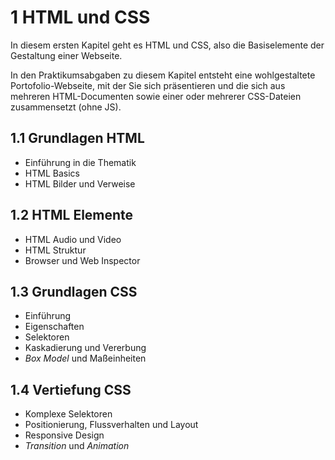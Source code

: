 # **1** HTML und CSS

In diesem ersten Kapitel geht es HTML und CSS, also die Basiselemente der Gestaltung einer Webseite.

In den Praktikumsabgaben zu diesem Kapitel entsteht eine wohlgestaltete Portofolio-Webseite, mit der Sie sich präsentieren und die sich aus mehreren HTML-Documenten sowie einer oder mehrerer CSS-Dateien zusammensetzt (ohne JS).

## **1.1** Grundlagen HTML

- Einführung in die Thematik
- HTML Basics
- HTML Bilder und Verweise

## **1.2** HTML Elemente

- HTML Audio und Video
- HTML Struktur
- Browser und Web Inspector

## **1.3** Grundlagen CSS

- Einführung
- Eigenschaften
- Selektoren
- Kaskadierung und Vererbung
- *Box Model* und Maßeinheiten

## **1.4** Vertiefung CSS

- Komplexe Selektoren
- Positionierung, Flussverhalten und Layout
- Responsive Design
- *Transition* und *Animation*
